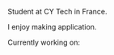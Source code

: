 Student at CY Tech in France.

I enjoy making application.

Currently working on:

<!---
Reight123/Reight123 is a ✨ special ✨ repository because its `README.md` (this file) appears on your GitHub profile.
You can click the Preview link to take a look at your changes.
--->
